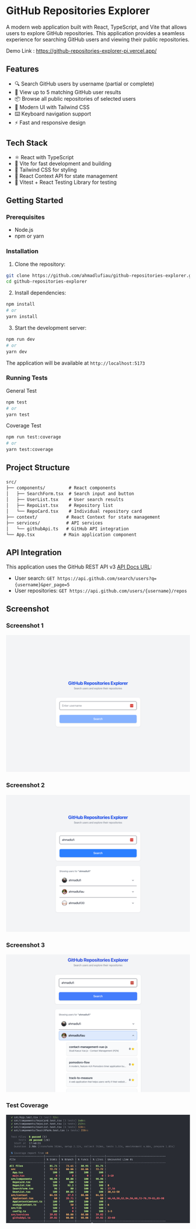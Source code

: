 # GitHub Repositories Explorer

A modern web application built with React, TypeScript, and Vite that allows users to explore GitHub repositories. This application provides a seamless experience for searching GitHub users and viewing their public repositories.

Demo Link : https://github-repositories-explorer-pi.vercel.app/

## Features

- 🔍 Search GitHub users by username (partial or complete)
- 👥 View up to 5 matching GitHub user results
- 📦 Browse all public repositories of selected users
- 🎨 Modern UI with Tailwind CSS
- ⌨️ Keyboard navigation support
- ⚡ Fast and responsive design

## Tech Stack

- ⚛️ React with TypeScript
- 🚀 Vite for fast development and building
- 🎨 Tailwind CSS for styling
- 🔄 React Context API for state management
- 🧪 Vitest + React Testing Library for testing

## Getting Started

### Prerequisites

- Node.js
- npm or yarn

### Installation

1. Clone the repository:
```bash
git clone https://github.com/ahmadlufiau/github-repositories-explorer.git
cd github-repositories-explorer
```

2. Install dependencies:
```bash
npm install
# or
yarn install
```

3. Start the development server:
```bash
npm run dev
# or
yarn dev
```

The application will be available at `http://localhost:5173`

### Running Tests

General Test

```bash
npm test
# or
yarn test
```

Coverage Test
```bash
npm run test:coverage
# or
yarn test:coverage
```

## Project Structure

```
src/
├── components/         # React components
│   ├── SearchForm.tsx  # Search input and button
│   ├── UserList.tsx    # User search results
│   ├── RepoList.tsx    # Repository list
│   └── RepoCard.tsx    # Individual repository card
├── context/           # React Context for state management
├── services/          # API services
│   └── githubApi.ts   # GitHub API integration
└── App.tsx           # Main application component
```

## API Integration

This application uses the GitHub REST API v3 [API Docs URL](https://docs.github.com/en/rest?apiVersion=2022-11-28):
- User search: `GET https://api.github.com/search/users?q={username}&per_page=5`
- User repositories: `GET https://api.github.com/users/{username}/repos`

## Screenshot
### Screenshot 1
![Screenshot 1](docs/frame_1.png)

### Screenshot 2
![Screenshot 2](docs/frame_2.png)

### Screenshot 3
![Screenshot 1](docs/frame_3.png)

### Test Coverage
![Test Coverage](docs/test_coverage.png)
